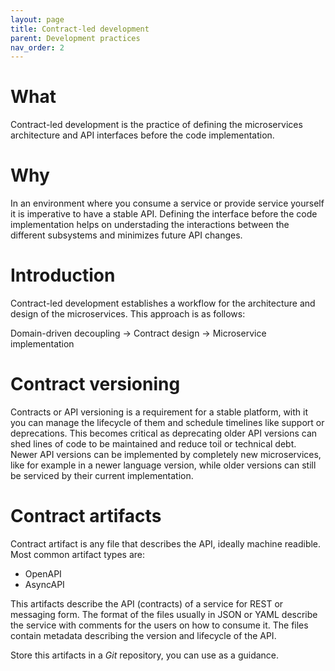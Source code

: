 ```yaml
---
layout: page
title: Contract-led development
parent: Development practices
nav_order: 2
---
```


# What
Contract-led development is the practice of defining the microservices architecture and API interfaces before the code implementation.

# Why
In an environment where you consume a service or provide service yourself it is imperative to have a stable API. Defining the interface before the code implementation helps on understading the interactions between the different subsystems and minimizes future API changes.

# Introduction
Contract-led development establishes a workflow for the architecture and design of the microservices. This approach is as follows:

Domain-driven decoupling -> Contract design -> Microservice implementation

# Contract versioning
Contracts or API versioning is a requirement for a stable platform, with it you can manage the lifecycle of them and schedule timelines like support or deprecations. This becomes critical as deprecating older API versions can shed lines of code to be maintained and reduce toil or technical debt. Newer API versions can be implemented by completely new microservices, like for example in a newer language version, while older versions can still be serviced by their current implementation.

# Contract artifacts
Contract artifact is any file that describes the API, ideally machine readible. Most common artifact types are:
- OpenAPI
- AsyncAPI

This artifacts describe the API (contracts) of a service for REST or messaging form. The format of the files usually in JSON or YAML describe the service with comments for the users on how to consume it. The files contain metadata describing the version and lifecycle of the API.

Store this artifacts in a *Git* repository, you can use <example> as a guidance.